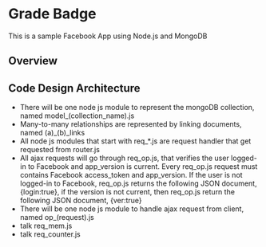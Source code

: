 Grade Badge
=============

This is a sample Facebook App using Node.js and MongoDB

Overview 
-------------


Code Design Architecture
------------------------
* There will be one node js module to represent the mongoDB collection, named model_(collection_name).js
* Many-to-many relationships are represented by linking documents, named (a)_(b)_links
* All node js modules that start with req_*.js are request handler that get requested from router.js 
* All ajax requests will go through req_op.js, that verifies the user logged-in to Facebook and app_version is current. Every req_op.js request must contains Facebook access_token and app_version. If the user is not logged-in to Facebook, req_op.js returns the following JSON document, {login:true}, if the version is not current, then req_op.js return the following JSON document, {ver:true}
* There will be one node js module to handle ajax request from client, named op_(request).js
* talk req_mem.js
* talk req_counter.js


 



